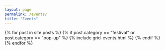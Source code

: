 ```yaml
---
layout: page
permalink: /events/
title: "Events"
---
```


<div class="tiles">
{% for post in site.posts %}
  {% if post.category == "festival" or post.category == "pop-up" %} 
	{% include grid-events.html %}
  {% endif %}
{% endfor %}
</div>


